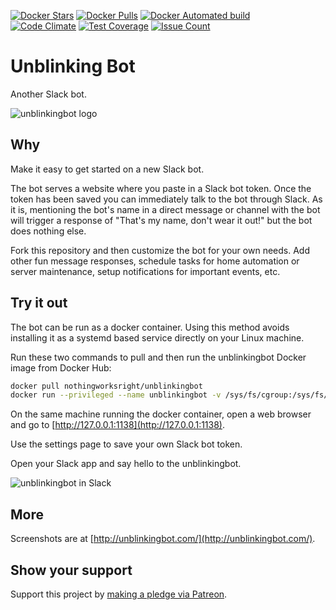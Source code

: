 [![Docker Stars](https://img.shields.io/docker/stars/nothingworksright/unblinkingbot.svg)](https://hub.docker.com/r/nothingworksright/unblinkingbot/)  [![Docker Pulls](https://img.shields.io/docker/pulls/nothingworksright/unblinkingbot.svg)](https://hub.docker.com/r/nothingworksright/unblinkingbot/)  [![Docker Automated build](https://img.shields.io/docker/automated/nothingworksright/unblinkingbot.svg)](https://hub.docker.com/r/nothingworksright/unblinkingbot/)  
[![Code Climate](https://codeclimate.com/github/nothingworksright/unblinkingbot/badges/gpa.svg)](https://codeclimate.com/github/nothingworksright/unblinkingbot) [![Test Coverage](https://codeclimate.com/github/nothingworksright/unblinkingbot/badges/coverage.svg)](https://codeclimate.com/github/nothingworksright/unblinkingbot/coverage) [![Issue Count](https://codeclimate.com/github/nothingworksright/unblinkingbot/badges/issue_count.svg)](https://codeclimate.com/github/nothingworksright/unblinkingbot)  

# Unblinking Bot  

Another Slack bot.  

![unblinkingbot logo](https://raw.githubusercontent.com/nothingworksright/unblinkingbot/gh-pages/android-chrome-192x192.png "unblinkingbot logo")

## Why  

Make it easy to get started on a new Slack bot.  

The bot serves a website where you paste in a Slack bot token. Once the token has been saved you can immediately talk to the bot through Slack. As it is, mentioning the bot's name in a direct message or channel with the bot will trigger a response of "That's my name, don't wear it out!" but the bot does nothing else.  

Fork this repository and then customize the bot for your own needs. Add other fun message responses, schedule tasks for home automation or server maintenance, setup notifications for important events, etc.  

## Try it out  

The bot can be run as a docker container. Using this method avoids installing it as a systemd based service directly on your Linux machine.  

Run these two commands to pull and then run the unblinkingbot Docker image from Docker Hub:  

```Bash
docker pull nothingworksright/unblinkingbot
docker run --privileged --name unblinkingbot -v /sys/fs/cgroup:/sys/fs/cgroup:ro -p 1138:1138 -d unblinkingbot
```

On the same machine running the docker container, open a web browser and go to [http://127.0.0.1:1138](http://127.0.0.1:1138).  

Use the settings page to save your own Slack bot token.  

Open your Slack app and say hello to the unblinkingbot.  

![unblinkingbot in Slack](https://raw.githubusercontent.com/nothingworksright/unblinkingbot/gh-pages/slack.png "unblinkingbot in Slack")  

## More  

Screenshots are at [http://unblinkingbot.com/](http://unblinkingbot.com/).  

## Show your support  

Support this project by [making a pledge via Patreon](https://www.patreon.com/jmg1138).  
